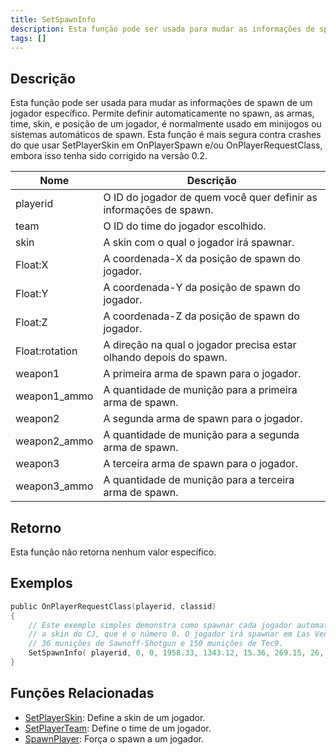 ```yaml
---
title: SetSpawnInfo
description: Esta função pode ser usada para mudar as informações de spawn de um jogador específico.
tags: []
---
```


## Descrição

Esta função pode ser usada para mudar as informações de spawn de um jogador específico. Permite definir automaticamente no spawn, as armas, time, skin, e posição de um jogador, é normalmente usado em minijogos ou sistemas automáticos de spawn. Esta função é mais segura contra crashes do que usar SetPlayerSkin em OnPlayerSpawn e/ou OnPlayerRequestClass, embora isso tenha sido corrigido na versão 0.2.

| Nome           | Descrição                                                            |
| -------------- | -------------------------------------------------------------------- |
| playerid       | O ID do jogador de quem você quer definir as informações de spawn.   |
| team           | O ID do time do jogador escolhido.                                   |
| skin           | A skin com o qual o jogador irá spawnar.                             |
| Float:X        | A coordenada-X da posição de spawn do jogador.                       |
| Float:Y        | A coordenada-Y da posição de spawn do jogador.                       |
| Float:Z        | A coordenada-Z da posição de spawn do jogador.                       |
| Float:rotation | A direção na qual o jogador precisa estar olhando depois do spawn.   |
| weapon1        | A primeira arma de spawn para o jogador.                             |
| weapon1_ammo   | A quantidade de munição para a primeira arma de spawn.               |
| weapon2        | A segunda arma de spawn para o jogador.                              |
| weapon2_ammo   | A quantidade de munição para a segunda arma de spawn.                |
| weapon3        | A terceira arma de spawn para o jogador.                             |
| weapon3_ammo   | A quantidade de munição para a terceira arma de spawn.               |

## Retorno

Esta função não retorna nenhum valor específico.

## Exemplos

```c
public OnPlayerRequestClass(playerid, classid)
{
    // Este exemplo simples demonstra como spawnar cada jogador automaticamente com 
    // a skin do CJ, que é o número 0. O jogador irá spawnar em Las Venturas, com
    // 36 munições de Sawnoff-Shotgun e 150 munições de Tec9.
    SetSpawnInfo( playerid, 0, 0, 1958.33, 1343.12, 15.36, 269.15, 26, 36, 28, 150, 0, 0 );
}
```

## Funções Relacionadas

- [SetPlayerSkin](SetPlayerSkin.md): Define a skin de um jogador.
- [SetPlayerTeam](SetPlayerTeam.md): Define o time de um jogador.
- [SpawnPlayer](SpawnPlayer.md): Força o spawn a um jogador.
